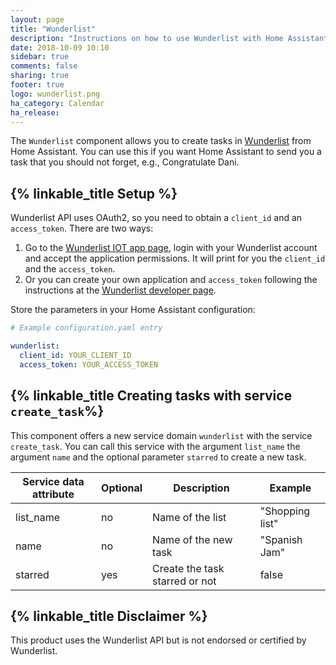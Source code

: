 ```yaml
---
layout: page
title: "Wunderlist"
description: "Instructions on how to use Wunderlist with Home Assistant."
date: 2018-10-09 10:10
sidebar: true
comments: false
sharing: true
footer: true
logo: wunderlist.png
ha_category: Calendar
ha_release: 
---
```


The `Wunderlist` component allows you to create tasks in [Wunderlist](https://www.wunderlist.com) from Home Assistant. You can use this if you want Home Assistant to send you a task that 
you should not forget, e.g., Congratulate Dani.

## {% linkable_title Setup %}

Wunderlist API uses OAuth2, so you need to obtain a `client_id` and an `access_token`. 
There are two ways:
 
 
1. Go to the [Wunderlist IOT app page](https://wunderlist-iot.herokuapp.com), login with your Wunderlist account and accept the application permissions.
   It will print for you the `client_id` and the `access_token`.
2. Or you can create your own application and `access_token` following the instructions at the [Wunderlist developer page](https://developer.wunderlist.com/).

Store the parameters in your Home Assistant configuration:

```yaml
# Example configuration.yaml entry

wunderlist:
  client_id: YOUR_CLIENT_ID
  access_token: YOUR_ACCESS_TOKEN

```

## {% linkable_title Creating tasks with service ```create_task```%}

This component offers a new service domain ```wunderlist``` with the service ```create_task```. 
You can call this service with the argument  ```list_name``` the argument ```name``` and the optional parameter ```starred``` to create a new task. 


|Service data attribute	| Optional | Description | Example |
|-----------------------|----------|-------------|---------|
| list_name | no  | Name of the list | "Shopping list"
| name      | no  | Name of the new task | "Spanish Jam" |
| starred   | yes | Create the task starred or not | false |

## {% linkable_title Disclaimer %}
This product uses the Wunderlist API but is not endorsed or certified by Wunderlist.
